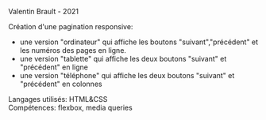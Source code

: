 Valentin Brault - 2021  

Création d'une pagination responsive:   

- une version "ordinateur" qui affiche les boutons "suivant","précédent" et les numéros des pages en ligne.  
- une version "tablette" qui affiche les deux boutons "suivant" et "précédent" en ligne  
- une version "téléphone" qui affiche les deux boutons "suivant" et "précédent" en colonnes  

Langages utilisés: HTML&CSS  
Compétences: flexbox, media queries  
